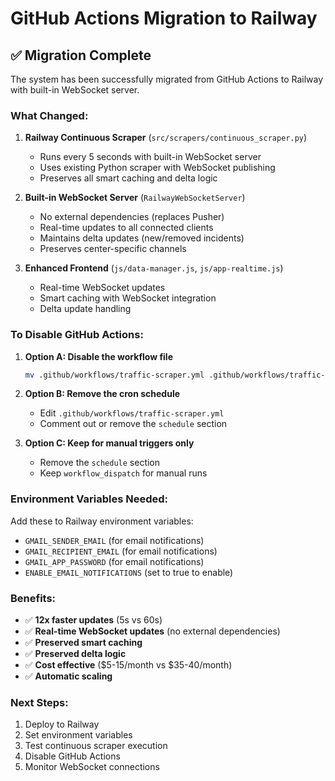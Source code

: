 # GitHub Actions Migration to Railway

## ✅ **Migration Complete**

The system has been successfully migrated from GitHub Actions to Railway with built-in WebSocket server.

### **What Changed:**

1. **Railway Continuous Scraper** (`src/scrapers/continuous_scraper.py`)
   - Runs every 5 seconds with built-in WebSocket server
   - Uses existing Python scraper with WebSocket publishing
   - Preserves all smart caching and delta logic

2. **Built-in WebSocket Server** (`RailwayWebSocketServer`)
   - No external dependencies (replaces Pusher)
   - Real-time updates to all connected clients
   - Maintains delta updates (new/removed incidents)
   - Preserves center-specific channels

3. **Enhanced Frontend** (`js/data-manager.js`, `js/app-realtime.js`)
   - Real-time WebSocket updates
   - Smart caching with WebSocket integration
   - Delta update handling

### **To Disable GitHub Actions:**

1. **Option A: Disable the workflow file**
   ```bash
   mv .github/workflows/traffic-scraper.yml .github/workflows/traffic-scraper.yml.disabled
   ```

2. **Option B: Remove the cron schedule**
   - Edit `.github/workflows/traffic-scraper.yml`
   - Comment out or remove the `schedule` section

3. **Option C: Keep for manual triggers only**
   - Remove the `schedule` section
   - Keep `workflow_dispatch` for manual runs

### **Environment Variables Needed:**

Add these to Railway environment variables:
- `GMAIL_SENDER_EMAIL` (for email notifications)
- `GMAIL_RECIPIENT_EMAIL` (for email notifications)
- `GMAIL_APP_PASSWORD` (for email notifications)
- `ENABLE_EMAIL_NOTIFICATIONS` (set to true to enable)

### **Benefits:**

- ✅ **12x faster updates** (5s vs 60s)
- ✅ **Real-time WebSocket updates** (no external dependencies)
- ✅ **Preserved smart caching**
- ✅ **Preserved delta logic**
- ✅ **Cost effective** ($5-15/month vs $35-40/month)
- ✅ **Automatic scaling**

### **Next Steps:**

1. Deploy to Railway
2. Set environment variables
3. Test continuous scraper execution
4. Disable GitHub Actions
5. Monitor WebSocket connections
